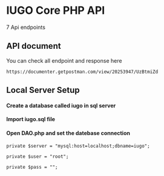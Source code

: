 # IUGO Core PHP API
7 Api endpoints
## API document
You can check all endpoint and response here
```
https://documenter.getpostman.com/view/20253947/UzBtmiZd
```

## Local Server Setup  
#### Create a database called iugo in sql server
#### Import iugo.sql file
#### Open DAO.php and set the datebase connection
```
private $server = "mysql:host=localhost;dbname=iugo";

private $user = "root";

private $pass = "";
```
